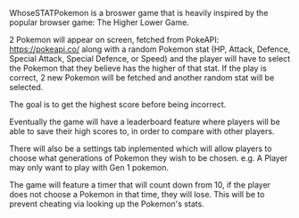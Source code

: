 WhoseSTATPokemon is a broswer game that is heavily inspired by the popular browser game: The Higher Lower Game.

2 Pokemon will appear on screen, fetched from PokeAPI: https://pokeapi.co/ along with a random Pokemon stat (HP, Attack, Defence, Special Attack, Special Defence, or Speed) and the player will have to select the Pokemon that they believe has the higher of that stat.
If the play is correct, 2 new Pokemon will be fetched and another random stat will be selected.

The goal is to get the highest score before being incorrect.

Eventually the game will have a leaderboard feature where players will be able to save their high scores to, in order to compare with other players.

There will also be a settings tab inplemented which will allow players to choose what generations of Pokemon they wish to be chosen.
e.g. A Player may only want to play with Gen 1 pokemon.

The game will feature a timer that will count down from 10, if the player does not choose a Pokemon in that time, they will lose. This will be to prevent cheating via looking up the Pokemon's stats.
